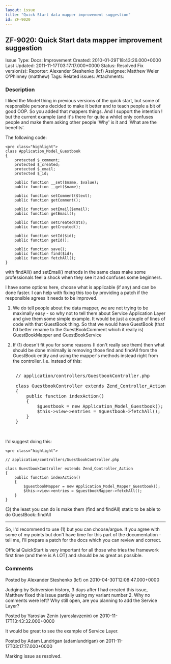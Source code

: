 ```yaml
---
layout: issue
title: "Quick Start data mapper improvement suggestion"
id: ZF-9020
---
```


ZF-9020: Quick Start data mapper improvement suggestion
-------------------------------------------------------

 Issue Type: Docs: Improvement Created: 2010-01-29T18:43:26.000+0000 Last Updated: 2011-11-17T03:17:17.000+0000 Status: Resolved Fix version(s): 
 Reporter:  Alexander Steshenko (lcf)  Assignee:  Matthew Weier O'Phinney (matthew)  Tags: 
 Related issues: 
 Attachments: 
### Description

I liked the Model thing in previous versions of the quick start, but some of responsible persons decided to make it better and to teach people a bit of good OOP. So you added that mappers things. And I support the intention ! but the current example (and it's there for quite a while) only confuses people and make them asking other people 'Why' is it and 'What are the benefits'.

The following code:

 
    <pre class="highlight">
    class Application_Model_Guestbook
    {
        protected $_comment;
        protected $_created;
        protected $_email;
        protected $_id;
     
        public function __set($name, $value);
        public function __get($name);
     
        public function setComment($text);
        public function getComment();
     
        public function setEmail($email);
        public function getEmail();
     
        public function setCreated($ts);
        public function getCreated();
     
        public function setId($id);
        public function getId();
     
        public function save();
        public function find($id);
        public function fetchAll();
    }


with findAll() and setEmail() methods in the same class make some professionals feel a shock when they see it and confuses some beginners.

I have some options here, choose what is applicable (if any) and can be done faster. I can help with fixing this too by providing a patch if the responsible agrees it needs to be improved.

1) We do tell people about the data mapper, we are not trying to be maximally easy - so why not to tell them about Service Application Layer and give them some simple example. It would be just a couple of lines of code with that GuestBook thing. So that we would have GuestBook (that I'd better rename to the GuestBookComment which it really is) GuestBookMapper and GuestBookService

2) If (1) doesn't fit you for some reasons (I don't really see them) then what should be done minimally is removing those find and findAll from the GuestBook entity and using the mapper's methods instead right from the controller. I.e. instead of this:

 
    <pre class="highlight">
    
    // application/controllers/GuestbookController.php
     
    class GuestbookController extends Zend_Controller_Action
    {
        public function indexAction()
        {
            $guestbook = new Application_Model_Guestbook();
            $this->view->entries = $guestbook->fetchAll();
        }
    }


I'd suggest doing this:

 
    <pre class="highlight">
    
    // application/controllers/GuestbookController.php
     
    class GuestbookController extends Zend_Controller_Action
    {
        public function indexAction()
        {
            $guestbookMapper = new Application_Model_Mapper_Guestbook();
            $this->view->entries = $guestbookMapper->fetchAll();
        }
    }


(3) the least you can do is make them (find and findAll) static to be able to do GuestBook::findAll

- - - - - -

So, I'd recommend to use (1) but you can choose/argue. If you agree with some of my points but don't have time for this part of the documentation - tell me, I'll prepare a patch for the docs which you can review and correct.

Official QuickStart is very important for all those who tries the framework first time (and there is A LOT) and should be as great as possible.

 

 

### Comments

Posted by Alexander Steshenko (lcf) on 2010-04-30T12:08:47.000+0000

Judging by Subversion history, 3 days after I had created this issue, Matthew fixed this issue partially using my variant number 2. Why no comments were left? Why still open, are you planning to add the Service Layer?

 

 

Posted by Yaroslav Zenin (yaroslavzenin) on 2010-11-17T13:43:32.000+0000

It would be great to see the example of Service Layer.

 

 

Posted by Adam Lundrigan (adamlundrigan) on 2011-11-17T03:17:17.000+0000

Marking issue as resolved.

 

 